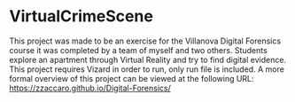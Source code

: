 # VirtualCrimeScene
This project was made to be an exercise for the Villanova Digital Forensics course it was completed by a team of myself and two others. Students explore an apartment through Virtual Reality and try to find digital evidence. This project requires Vizard in order to run, only run file is included. A more formal overview of this project can be viewed at the following URL: https://zzaccaro.github.io/Digital-Forensics/
